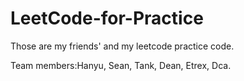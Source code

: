 # LeetCode-for-Practice
Those are my friends' and  my leetcode practice code.

Team members:Hanyu, Sean, Tank, Dean, Etrex, Dca.
